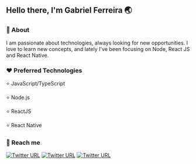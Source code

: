 ## Hello there, I'm Gabriel Ferreira 🌏



### 💬 About

I am passionate about technologies, always looking for new opportunities. I love to learn new concepts, and lately I've been focusing on Node, React JS and React Native.




### ❤️ Preferred Technologies

⭐️ JavaScript/TypeScript

⭐️ Node.js

⭐️ ReactJS

⭐️ React Native


### 🔭 Reach me

[![Twitter URL](https://img.shields.io/twitter/url?label=LinkedIn&logo=linkedin&style=social&url=https%3A%2F%2Fwww.linkedin.com%2Fin%2Fgabriel-ferreira-2801691a1)](https://linkedin.com/in/gabriel-ferreira-2801691a1)
[![Twitter URL](https://img.shields.io/twitter/url?label=email&logo=gmail&style=social&url=http%3A%2F%2Fmailto%3Agabriel.ferreira.itba%40gmail.com)](mailto:gabriel.ferreira.itba@gmail.com)
[![Twitter URL](https://img.shields.io/twitter/url?label=Instagram&logo=Instagram&style=social&url=https%3A%2F%2Finstagram.com%2Fgabriel.itba)](https://instagram.com/gabriel.itba)
